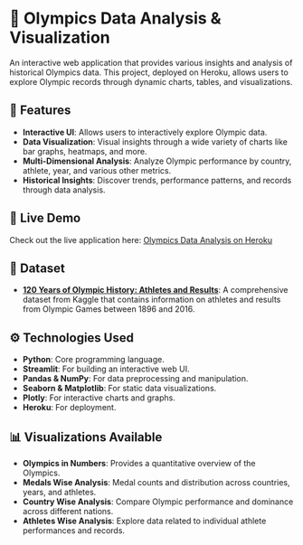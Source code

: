 # 🏅 Olympics Data Analysis & Visualization

An interactive web application that provides various insights and analysis of historical Olympics data. This project, deployed on Heroku, allows users to explore Olympic records through dynamic charts, tables, and visualizations. 

## 🌟 Features

- **Interactive UI**: Allows users to interactively explore Olympic data.
- **Data Visualization**: Visual insights through a wide variety of charts like bar graphs, heatmaps, and more.
- **Multi-Dimensional Analysis**: Analyze Olympic performance by country, athlete, year, and various other metrics.
- **Historical Insights**: Discover trends, performance patterns, and records through data analysis.

## 🚀 Live Demo

Check out the live application here: [Olympics Data Analysis on Heroku](https://oda-satwik-2963eb7786ee.herokuapp.com/)

## 📁 Dataset

- **[120 Years of Olympic History: Athletes and Results](https://www.kaggle.com/datasets/heesoo37/120-years-of-olympic-history-athletes-and-results)**: A comprehensive dataset from Kaggle that contains information on athletes and results from Olympic Games between 1896 and 2016.

## ⚙️ Technologies Used

- **Python**: Core programming language.
- **Streamlit**: For building an interactive web UI.
- **Pandas & NumPy**: For data preprocessing and manipulation.
- **Seaborn & Matplotlib**: For static data visualizations.
- **Plotly**: For interactive charts and graphs.
- **Heroku**: For deployment.

## 📊 Visualizations Available

- **Olympics in Numbers**: Provides a quantitative overview of the Olympics.
- **Medals Wise Analysis**: Medal counts and distribution across countries, years, and athletes.
- **Country Wise Analysis**: Compare Olympic performance and dominance across different nations.
- **Athletes Wise Analysis**: Explore data related to individual athlete performances and records.

